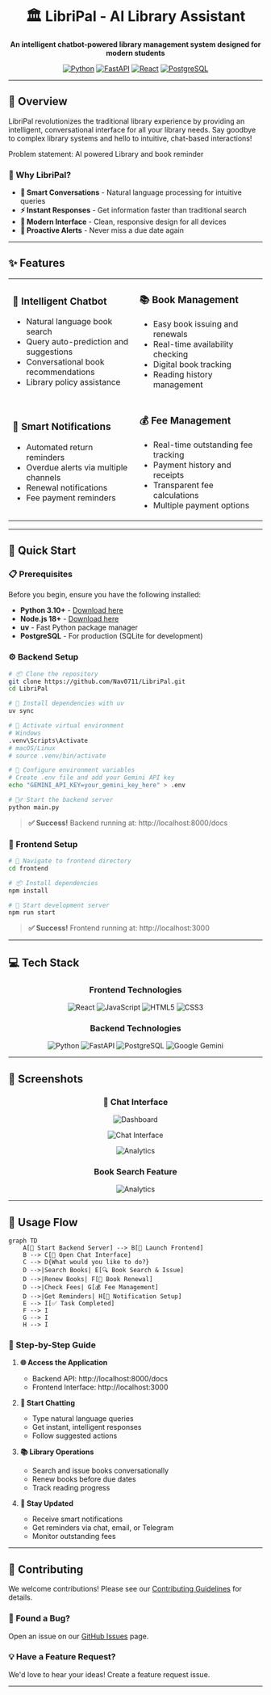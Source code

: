    <div align="center">
        <h1>🏛️ LibriPal - AI Library Assistant</h1>
    </div>


<div align="center">



**An intelligent chatbot-powered library management system designed for modern students**

[![Python](https://img.shields.io/badge/Python-3.10+-3776AB?style=flat&logo=python&logoColor=white)](https://python.org)
[![FastAPI](https://img.shields.io/badge/FastAPI-009688?style=flat&logo=fastapi&logoColor=white)](https://fastapi.tiangolo.com)
[![React](https://img.shields.io/badge/React-18+-61DAFB?style=flat&logo=react&logoColor=black)](https://reactjs.org)
[![PostgreSQL](https://img.shields.io/badge/PostgreSQL-4169E1?style=flat&logo=postgresql&logoColor=white)](https://postgresql.org)


</div>

---

## 🌟 Overview

LibriPal revolutionizes the traditional library experience by providing an intelligent, conversational interface for all your library needs. Say goodbye to complex library systems and hello to intuitive, chat-based interactions!

Problem statement: AI powered Library and book reminder

### 🎯 Why LibriPal?

- **🤖 Smart Conversations** - Natural language processing for intuitive queries
- **⚡ Instant Responses** - Get information faster than traditional search
- **📱 Modern Interface** - Clean, responsive design for all devices
- **🔔 Proactive Alerts** - Never miss a due date again

---

## ✨ Features

<table>
<tr>
<td width="50%">

### 🤖 **Intelligent Chatbot**
- Natural language book search
- Query auto-prediction and suggestions
- Conversational book recommendations
- Library policy assistance

</td>
<td width="50%">

### 📚 **Book Management**
- Easy book issuing and renewals
- Real-time availability checking
- Digital book tracking
- Reading history management

</td>
</tr>
<tr>
<td width="50%">

### 🔔 **Smart Notifications**
- Automated return reminders
- Overdue alerts via multiple channels
- Renewal notifications
- Fee payment reminders

</td>
<td width="50%">

### 💰 **Fee Management**
- Real-time outstanding fee tracking
- Payment history and receipts
- Transparent fee calculations
- Multiple payment options

</td>
</tr>
</table>

---

## 🚀 Quick Start

### 📋 Prerequisites

Before you begin, ensure you have the following installed:

- **Python 3.10+** - [Download here](https://python.org/downloads)
- **Node.js 18+** - [Download here](https://nodejs.org)
- **uv** - Fast Python package manager
- **PostgreSQL** - For production (SQLite for development)

### ⚙️ Backend Setup

```bash
# 📦 Clone the repository
git clone https://github.com/Nav0711/LibriPal.git
cd LibriPal

# 🔧 Install dependencies with uv
uv sync

# 🚀 Activate virtual environment
# Windows
.venv\Scripts\Activate
# macOS/Linux
# source .venv/bin/activate

# 🔑 Configure environment variables
# Create .env file and add your Gemini API key
echo "GEMINI_API_KEY=your_gemini_key_here" > .env

# 🏃‍♂️ Start the backend server
python main.py
```

> **✅ Success!** Backend running at: http://localhost:8000/docs

### 🎨 Frontend Setup

```bash
# 📁 Navigate to frontend directory
cd frontend

# 📦 Install dependencies
npm install

# 🚀 Start development server
npm run start
```

> **✅ Success!** Frontend running at: http://localhost:3000

---

## 💻 Tech Stack

<div align="center">

### Frontend Technologies
![React](https://img.shields.io/badge/React-20232A?style=for-the-badge&logo=react&logoColor=61DAFB)
![JavaScript](https://img.shields.io/badge/JavaScript-F7DF1E?style=for-the-badge&logo=javascript&logoColor=black)
![HTML5](https://img.shields.io/badge/HTML5-E34F26?style=for-the-badge&logo=html5&logoColor=white)
![CSS3](https://img.shields.io/badge/CSS3-1572B6?style=for-the-badge&logo=css3&logoColor=white)

### Backend Technologies
![Python](https://img.shields.io/badge/Python-3776AB?style=for-the-badge&logo=python&logoColor=white)
![FastAPI](https://img.shields.io/badge/FastAPI-005571?style=for-the-badge&logo=fastapi)
![PostgreSQL](https://img.shields.io/badge/PostgreSQL-316192?style=for-the-badge&logo=postgresql&logoColor=white)
![Google Gemini](https://img.shields.io/badge/Google%20Gemini-8E75B2?style=for-the-badge&logo=googlegemini&logoColor=white)

</div>

---

## 📱 Screenshots

<div align="center">


### 💬 Chat Interface
![Dashboard](https://github.com/Nav0711/LibriPal/blob/main/frontend/media/Screenshot%202025-08-20%20205450.png)

![Chat Interface](https://github.com/Nav0711/LibriPal/blob/main/frontend/media/Screenshot%202025-08-20%20210043.png)

![Analytics](https://github.com/Nav0711/LibriPal/blob/main/frontend/media/image1.png)
### Book Search Feature
![Analytics](https://github.com/Nav0711/LibriPal/blob/main/frontend/media/Screenshot%202025-08-20%20213931.png)


</div>

---

## 🔄 Usage Flow

```mermaid
graph TD
    A[🚀 Start Backend Server] --> B[🎨 Launch Frontend]
    B --> C[💬 Open Chat Interface]
    C --> D{What would you like to do?}
    D -->|Search Books| E[🔍 Book Search & Issue]
    D -->|Renew Books| F[🔄 Book Renewal]
    D -->|Check Fees| G[💰 Fee Management]
    D -->|Get Reminders| H[🔔 Notification Setup]
    E --> I[✅ Task Completed]
    F --> I
    G --> I
    H --> I
```

### 📝 Step-by-Step Guide

1. **🌐 Access the Application**
   - Backend API: http://localhost:8000/docs
   - Frontend Interface: http://localhost:3000

2. **💬 Start Chatting**
   - Type natural language queries
   - Get instant, intelligent responses
   - Follow suggested actions

3. **📚 Library Operations**
   - Search and issue books conversationally
   - Renew books before due dates
   - Track reading progress

4. **🔔 Stay Updated**
   - Receive smart notifications
   - Get reminders via chat, email, or Telegram
   - Monitor outstanding fees

---

## 🤝 Contributing

We welcome contributions! Please see our [Contributing Guidelines](CONTRIBUTING.md) for details.

### 🐛 Found a Bug?
Open an issue on our [GitHub Issues](https://github.com/Nav0711/LibriPal/issues) page.

### 💡 Have a Feature Request?
We'd love to hear your ideas! Create a feature request issue.

---


